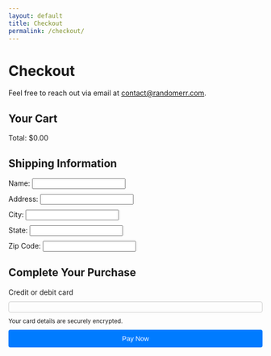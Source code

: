 ```yaml
---
layout: default
title: Checkout
permalink: /checkout/
---
```


# Checkout

Feel free to reach out via email at [contact@randomerr.com](mailto:contact@randomerr.com).

<title>Secure Checkout</title>
<link rel="stylesheet" href="{{ site.baseurl }}/assets/css/checkout.css" />
<link rel="stylesheet" href="{{ site.baseurl }}/assets/css/stripe.css" />
<script src="https://js.stripe.com/v3/"></script>

<style>
  /* Custom styles if needed */
  form {
    display: flex;
    flex-direction: column;
    gap: 10px;
  }
  label {
    text-align: left;
  }
  #card-element {
    padding: 10px;
    border: 1px solid #ccc;
    border-radius: 4px;
  }
  button {
    padding: 10px;
    background-color: #007bff;
    color: white;
    border: none;
    cursor: pointer;
    border-radius: 4px;
  }
  button:disabled {
    background-color: #ccc;
    cursor: not-allowed;
  }
</style>

<main class="checkout-container">
  <section id="cart-summary">
    <h2>Your Cart</h2>
    <div id="cart-items">
      <!-- Cart items will be dynamically populated here -->
    </div>
    <div class="checkout-summary">
      <div id="cart-total">Total: $0.00</div>
    </div>
  </section>

  <section id="shipping-info">
    <h2>Shipping Information</h2>
    <form id="shipping-form">
      <div class="form-group">
        <label for="name">Name:</label>
        <input type="text" id="name" name="name" required>
      </div>
      <div class="form-group">
        <label for="address">Address:</label>
        <input type="text" id="address" name="address" required>
      </div>
      <div class="form-group">
        <label for="city">City:</label>
        <input type="text" id="city" name="city" required>
      </div>
      <div class="form-group">
        <label for="state">State:</label>
        <input type="text" id="state" name="state" required>
      </div>
      <div class="form-group">
        <label for="zip">Zip Code:</label>
        <input type="text" id="zip" name="zip" required>
      </div>
    </form>
  </section>

  <section id="payment-info">
    <h2>Complete Your Purchase</h2>
    <form id="payment-form" aria-label="Payment Form">
      <label for="card-element" class="form-label">Credit or debit card</label>
      <div id="card-element" class="card-input"></div>
      <small id="card-help" class="form-text">Your card details are securely encrypted.</small>
      <button id="submit-button" aria-label="Pay Now">Pay Now</button>
      <div id="spinner" class="spinner hidden" aria-hidden="true"></div>
      <div id="payment-status" role="alert" aria-live="polite"></div>
    </form>
  </section>
</main>

<script src="{{ site.baseurl }}/assets/js/checkout.js"></script>
<script>
  // Initialize Stripe
  var stripe = Stripe("pk_test_51PulULDDaepf7cjiBCJQ4wxoptuvOfsdiJY6tvKxW3uXZsMUome7vfsIORlSEZiaG4q20ZLSqEMiBIuHi7Fsy9dP00nytmrtYb");
  var elements = stripe.elements();
  var card = elements.create("card");
  card.mount("#card-element");

  var form = document.getElementById("payment-form");
  var submitButton = document.getElementById("submit-button");
  var paymentStatus = document.getElementById("payment-status");

  form.addEventListener("submit", function (event) {
    event.preventDefault();
    submitButton.disabled = true; // Disable button to prevent multiple submissions
    paymentStatus.textContent = ""; // Clear previous status

    var cartTotal = document.getElementById("cart-total").textContent.replace("Total: $", "");
    var shippingDetails = {
      name: document.getElementById("name").value,
      address: {
        line1: document.getElementById("address").value,
        city: document.getElementById("city").value,
        state: document.getElementById("state").value,
        postal_code: document.getElementById("zip").value
      }
    };

    if (!cartTotal || cartTotal <= 0) {
      alert("Your cart is empty.");
      submitButton.disabled = false; // Re-enable button
      return;
    }

    // Create payment intent via your backend (Vercel endpoint)
    fetch('https://backend-github-io.vercel.app/api/create-payment-intent', {
      method: 'POST',
      headers: {
        'Content-Type': 'application/json',
      },
      body: JSON.stringify({ amount: Math.round(cartTotal * 100) }), // Convert dollars to cents
    })
    .then(function(response) {
      return response.json();
    })
    .then(function(data) {
      return stripe.confirmCardPayment(data.clientSecret, {
        payment_method: {
          card: card,
          billing_details: shippingDetails,
        },
      });
    })
    .then(function(result) {
      if (result.error) {
        paymentStatus.textContent = result.error.message;
        submitButton.disabled = false; // Re-enable button
      } else {
        if (result.paymentIntent.status === 'succeeded') {
          paymentStatus.textContent = 'Payment succeeded!';
          
          // Clear the cart
          clearCart();

          // Optionally redirect to a success page
          window.location.href = "/thank-you";  // Adjust the URL to match your site
        }
      }
    })
    .catch(function(error) {
      paymentStatus.textContent = 'Payment failed: ' + error.message;
      submitButton.disabled = false; // Re-enable button
    });
  });

  function clearCart() {
    // Clear the cart locally
    localStorage.removeItem('cart');
    document.getElementById("cart-items").innerHTML = ""; // Clear cart items from UI
    document.getElementById("cart-total").textContent = "Total: $0.00"; // Reset total
  }
</script>
